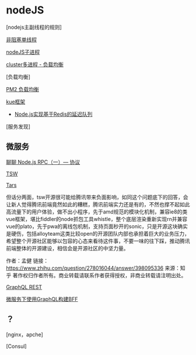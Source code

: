 # nodeJS

[nodejs主副线程的规则]

[非阻塞单线程](https://www.cnblogs.com/linzhanfly/p/9082895.html)

[nodeJS子进程](https://www.jianshu.com/p/f4995c8971a0)

[cluster多进程 - 负载均衡](https://www.cnblogs.com/kenkofox/p/5431643.html)

[负载均衡]

[PM2 负载均衡](https://blog.csdn.net/qq_17475155/article/details/53823862)

[kue框架](https://github.com/Automattic/kue)

* [Node.js实现基于Redis的延迟队列](https://cnodejs.org/topic/5b30d11e57137f22415c4f05)

[服务发现]

## 微服务

[](https://juejin.im/post/5b6e48436fb9a04fe11b10a5)

[聊聊 Node.js RPC（一）— 协议](https://zhuanlan.zhihu.com/p/38012481?utm_source=wechat_session&utm_medium=social)

[TSW](https://github.com/Tencent/TSW)

[Tars](https://github.com/Tencent/Tars)

但话分两面，tsw开源很可能给腾讯带来负面影响，如同这个问题底下的回答，会让新人觉得腾讯前端竟然如此的糟糕，腾讯前端实力还是有的，不然也撑不起如此高流量下的用户体验，做不出小程序，先于amd规范的模块化机制，兼容ie8的类vue框架，堪比fiddler的node抓包工具whistle，整个底层渲染重新实现rn并兼容vue的plato，先于pwa的离线包机制，支持页面秒开的sonic，只是开源这块确实是硬伤，包括alloyteam这类比较open的开源团队内部也承担着巨大的业务压力，希望整个开源社区能够以包容的心态来看待这件事，不要一味的往下踩，推动腾讯前端整体的开源建设，相信会是开源社区的中坚力量。

作者：孟健
链接：<https://www.zhihu.com/question/278016044/answer/398095336>
来源：知乎
著作权归作者所有。商业转载请联系作者获得授权，非商业转载请注明出处。

[GraphQL REST](https://www.jianshu.com/p/2ad286397f7a?open_source=weibo_search)

[微服务下使用GraphQL构建BFF](http://baijiahao.baidu.com/s?id=1596158611043646894&wfr=spider&for=pc)

## ？

[nginx，apche]

[Consul]
